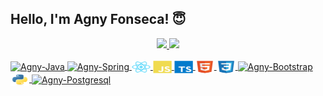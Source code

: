 ## Hello, I'm Agny Fonseca! 😇

<div align="center">
  <a href="https://github.com/AgnyFonseca">
  <img height="180em" src="https://github-readme-stats.vercel.app/api?username=AgnyFonseca&show_icons=true&theme=radical&include_all_commits=true&count_private=true"/>
  <img height="180em" src="https://github-readme-stats.vercel.app/api/top-langs/?username=AgnyFonseca&layout=compact&langs_count=7&theme=radical"/>
</div>
 
<div style="display: inline_block"><br>
  <img align="center" alt="Agny-Java" height="20" width="30" src="https://cdn.jsdelivr.net/gh/devicons/devicon/icons/java/java-original.svg">
  <img align="center" alt="Agny-Spring" height="20" width="30" src="https://cdn.jsdelivr.net/gh/devicons/devicon/icons/spring/spring-original.svg">
  <img align="center" alt="Agny-React" height="20" width="30" src="https://raw.githubusercontent.com/devicons/devicon/master/icons/react/react-original.svg">
  <img align="center" alt="Agny-JS" height="20" width="30" src="https://raw.githubusercontent.com/devicons/devicon/master/icons/javascript/javascript-plain.svg">
  <img align="center" alt="Agny-TS" height="20" width="30" src="https://raw.githubusercontent.com/devicons/devicon/master/icons/typescript/typescript-plain.svg">
  <img align="center" alt="Agny-HTML" height="20" width="30" src="https://raw.githubusercontent.com/devicons/devicon/master/icons/html5/html5-original.svg">
  <img align="center" alt="Agny-CSS" height="20" width="30" src="https://raw.githubusercontent.com/devicons/devicon/master/icons/css3/css3-original.svg">
  <img align="center" alt="Agny-Bootstrap" height="20" width="30" src="https://cdn.jsdelivr.net/gh/devicons/devicon/icons/bootstrap/bootstrap-plain.svg">
  <img align="center" alt="Agny-Python" height="20" width="30" src="https://raw.githubusercontent.com/devicons/devicon/master/icons/python/python-original.svg">
  <img align="center" alt="Agny-Postgresql" height="20" width="30" src="https://cdn.jsdelivr.net/gh/devicons/devicon/icons/postgresql/postgresql-original.svg">
</div>

